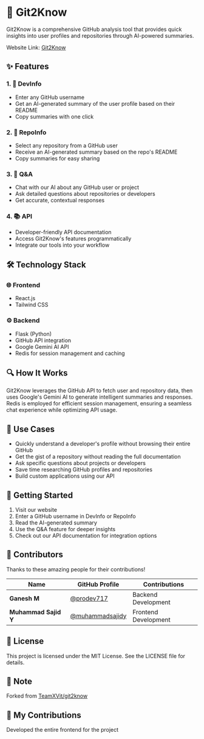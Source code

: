 # 🚀 Git2Know

Git2Know is a comprehensive GitHub analysis tool that provides quick insights into user profiles and repositories through AI-powered summaries.

Website Link: [Git2Know](https://git2know.netlify.app)

## ✨ Features

### 1. 👤 DevInfo
- Enter any GitHub username
- Get an AI-generated summary of the user profile based on their README
- Copy summaries with one click

### 2. 📁 RepoInfo
- Select any repository from a GitHub user
- Receive an AI-generated summary based on the repo's README
- Copy summaries for easy sharing

### 3. 💬 Q&A
- Chat with our AI about any GitHub user or project
- Ask detailed questions about repositories or developers
- Get accurate, contextual responses

### 4. 📚 API
- Developer-friendly API documentation
- Access Git2Know's features programmatically
- Integrate our tools into your workflow

## 🛠️ Technology Stack

### 🌐 Frontend
- React.js
- Tailwind CSS

### ⚙️ Backend
- Flask (Python)
- GitHub API integration
- Google Gemini AI API
- Redis for session management and caching

## 🔍 How It Works

Git2Know leverages the GitHub API to fetch user and repository data, then uses Google's Gemini AI to generate intelligent summaries and responses. Redis is employed for efficient session management, ensuring a seamless chat experience while optimizing API usage.

## 🚀 Use Cases

- Quickly understand a developer's profile without browsing their entire GitHub
- Get the gist of a repository without reading the full documentation
- Ask specific questions about projects or developers
- Save time researching GitHub profiles and repositories
- Build custom applications using our API

## 🏁 Getting Started

1. Visit our website
2. Enter a GitHub username in DevInfo or RepoInfo
3. Read the AI-generated summary
4. Use the Q&A feature for deeper insights
5. Check out our API documentation for integration options

## 👥 Contributors  

Thanks to these amazing people for their contributions!  

| Name | GitHub Profile | Contributions |
|------|--------------|--------------|
| **Ganesh M** | [@prodev717](https://github.com/prodev717) | Backend Development |
| **Muhammad Sajid Y** | [@muhammadsajidy](https://github.com/muhammadsajidy) | Frontend Development |

## 📜 License

This project is licensed under the MIT License. See the LICENSE file for details.

## 📝 Note

Forked from [TeamXVit/git2know](https://github.com/TeamXVit/git2know)

## 📝 My Contributions
Developed the entire frontend for the project
